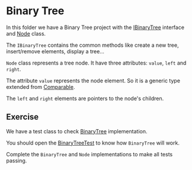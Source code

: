 # Binary Tree

In this folder we have a Binary Tree project with the [IBinaryTree](src/main/java/br/com/gomide/data_structures/binary_tree/IBinaryTree.java) interface and [Node](src/main/java/br/com/gomide/data_structures/binary_tree/Node.java) class.

The `IBinaryTree` contains the common methods like create a new tree, insert/remove elements, display a tree...

`Node` class represents a tree node. It have three attributes: `value`, `left` and `right`. 

The attribute `value` represents the node element. So it is a generic type extended from [Comparable](https://docs.oracle.com/javase/8/docs/api/java/lang/Comparable.html).

The `left` and `right` elements are pointers to the node's children.

## Exercise

We have a test class to check [BinaryTree](src/main/java/br/com/gomide/data_structures/binary_tree/BinaryTree.java) implementation.

You should open the [BinaryTreeTest](src/test/java/br/com/gomide/data_structures/binary_tree/BinaryTreeTest.java) to know how `BinaryTree` will work.

Complete the `BinaryTree` and `Node` implementations to make all tests passing.